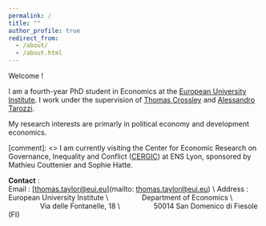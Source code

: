 ```yaml
---
permalink: /
title: ""
author_profile: true
redirect_from: 
  - /about/
  - /about.html
---
```

Welcome !

I am a fourth-year PhD student in Economics at the [European University Institute][eui_link]. I work under the supervision of [Thomas Crossley][crossley_link] and [Alessandro Tarozzi][tarozzi_link]. 

My research interests are primarly in political economy and development economics. 

[comment]: <> I am currently visiting the Center for Economic Research on Governance, Inequality and Conflict ([CERGIC][cergic_link]) at ENS Lyon, sponsored by Mathieu Couttenier and Sophie Hatte.

**Contact** :  
Email : [thomas.taylor@eui.eu](mailto: thomas.taylor@eui.eu) \\
Address : European University Institute \\
&nbsp;&nbsp;&nbsp;&nbsp;&nbsp;&nbsp;&nbsp;&nbsp;&nbsp;&nbsp;&nbsp;&nbsp;&nbsp;&nbsp;&nbsp; Department of Economics \\
&nbsp;&nbsp;&nbsp;&nbsp;&nbsp;&nbsp;&nbsp;&nbsp;&nbsp;&nbsp;&nbsp;&nbsp;&nbsp;&nbsp;&nbsp; Via delle Fontanelle, 18 \\
&nbsp;&nbsp;&nbsp;&nbsp;&nbsp;&nbsp;&nbsp;&nbsp;&nbsp;&nbsp;&nbsp;&nbsp;&nbsp;&nbsp;&nbsp; 50014 San Domenico di Fiesole (FI)


[eui_link]: https://eui.eu/economics
[tarozzi_link]: https://sites.google.com/site/alessandrotarozzi/home
[crossley_link]: https://sites.google.com/site/tfcrossley/
[cergic_link]: https://www.cergic-lyon.fr/
